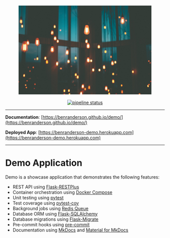 <p align="center">
  <a href="https://benranderson.github.io/demo/"><img alt="lights" width="420px" src="https://raw.githubusercontent.com/benranderson/demo/master/docs/img/lights.jpeg"></a>
</p>
<p align="center">
  <a href="https://gitlab.com/benranderson/demo/commits/master"><img alt="pipeline status" src="https://gitlab.com/benranderson/demo/badges/master/pipeline.svg" /></a>
</p>

---

**Documentation**: [https://benranderson.github.io/demo/](https://benranderson.github.io/demo/)

**Deployed App**: [https://benranderson-demo.herokuapp.com](https://benranderson-demo.herokuapp.com)

---

# Demo Application

Demo is a showcase application that demonstrates the following features:

* REST API using [Flask-RESTPlus](https://flask-restplus.readthedocs.io/en/stable/)
* Container orchestration using [Docker Compose](https://docs.docker.com/compose/)
* Unit testing using [pytest](https://docs.pytest.org/en/latest/)
* Test coverage using [pytest-cov](https://pytest-cov.readthedocs.io/en/latest/)
* Background jobs using [Redis Queue](https://python-rq.org)
* Database ORM using [Flask-SQLAlchemy](https://flask-sqlalchemy.palletsprojects.com/en/2.x/)
* Database migrations using [Flask-Migrate](https://flask-migrate.readthedocs.io/en/latest/)
* Pre-commit hooks using [pre-commit](https://pre-commit.com)
* Documentation using [MkDocs](https://www.mkdocs.org) and [Material for MkDocs](https://squidfunk.github.io/mkdocs-material/)
